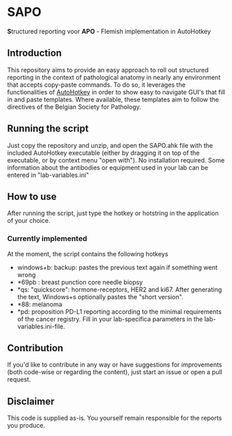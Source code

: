 # SAPO
**S**tructured reporting voor **APO** - Flemish implementation in AutoHotkey
## Introduction
This repository aims to provide an easy approach to roll out structured reporting in the context of pathological anatomy in nearly any environment that accepts copy-paste commands.
To do so, it leverages the functionalities of [AutoHotkey](https://github.com/AutoHotkey/AutoHotkey) in order to show easy to navigate GUI's that fill in and paste templates. Where available, these templates aim to follow the directives of the Belgian Society for Pathology.

## Running the script
Just copy the repository and unzip, and open the SAPO.ahk file with the included AutoHotkey executable (either by dragging it on top of the executable, or by context menu "open with"). No installation required.
Some information about the antibodies or equipment used in your lab can be entered in "lab-variables.ini"

## How to use
After running the script, just type the hotkey or hotstring in the application of your choice.
### Currently implemented
At the moment, the script contains the following hotkeys
- windows+b: backup: pastes the previous text again if something went wrong
- *69pb : breast punction core needle biopsy
- *qs: "quickscore": hormone-receptors, HER2 and ki67. After generating the text, Windows+s optionally pastes the "short version".
- *88: melanoma
- *pd: proposition PD-L1 reporting according to the minimal requirements of the cancer registry. Fill in your lab-specifica parameters in the lab-variables.ini-file.


## Contribution
If you'd like to contribute in any way or have suggestions for improvements (both code-wise or regarding the content), just start an issue or open a pull request.

## Disclaimer
This code is supplied as-is. You yourself remain responsible for the reports you produce.

